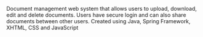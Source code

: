 Document management web system that allows users to upload, download, edit and delete documents. Users have secure login and can also share documents between other users.
Created using Java, Spring Framework, XHTML, CSS and JavaScript
